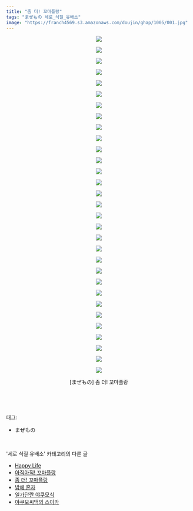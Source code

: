 ```yaml
---
title: "좀 더! 꼬마플랑"
tags: "まぜもの 세로_식질_유배소"
image: "https://franch4569.s3.amazonaws.com/doujin/ghap/1005/001.jpg"
---
```

<div class="article">
<p style="text-align: center; clear: none; float: none;"><img src="{{ site.imgserver2 }}/ghap/1005/001.jpg"/></p>
<p style="text-align: center; clear: none; float: none;"><img src="{{ site.imgserver2 }}/ghap/1005/002.jpg"/></p>
<p style="text-align: center; clear: none; float: none;"><img src="{{ site.imgserver2 }}/ghap/1005/003.jpg"/></p>
<p style="text-align: center; clear: none; float: none;"><img src="{{ site.imgserver2 }}/ghap/1005/004.jpg"/></p>
<p style="text-align: center; clear: none; float: none;"><img src="{{ site.imgserver2 }}/ghap/1005/005.jpg"/></p>
<p style="text-align: center; clear: none; float: none;"><img src="{{ site.imgserver2 }}/ghap/1005/006.jpg"/></p>
<p style="text-align: center; clear: none; float: none;"><img src="{{ site.imgserver2 }}/ghap/1005/007.jpg"/></p>
<p style="text-align: center; clear: none; float: none;"><img src="{{ site.imgserver2 }}/ghap/1005/008.jpg"/></p>
<p style="text-align: center; clear: none; float: none;"><img src="{{ site.imgserver2 }}/ghap/1005/009.jpg"/></p>
<p style="text-align: center; clear: none; float: none;"><img src="{{ site.imgserver2 }}/ghap/1005/010.jpg"/></p>
<p style="text-align: center; clear: none; float: none;"><img src="{{ site.imgserver2 }}/ghap/1005/011.jpg"/></p>
<p style="text-align: center; clear: none; float: none;"><img src="{{ site.imgserver2 }}/ghap/1005/012.jpg"/></p>
<p style="text-align: center; clear: none; float: none;"><img src="{{ site.imgserver2 }}/ghap/1005/013.jpg"/></p>
<p style="text-align: center; clear: none; float: none;"><img src="{{ site.imgserver2 }}/ghap/1005/014.jpg"/></p>
<p style="text-align: center; clear: none; float: none;"><img src="{{ site.imgserver2 }}/ghap/1005/015.jpg"/></p>
<p style="text-align: center; clear: none; float: none;"><img src="{{ site.imgserver2 }}/ghap/1005/016.jpg"/></p>
<p style="text-align: center; clear: none; float: none;"><img src="{{ site.imgserver2 }}/ghap/1005/017.jpg"/></p>
<p style="text-align: center; clear: none; float: none;"><img src="{{ site.imgserver2 }}/ghap/1005/018.jpg"/></p>
<p style="text-align: center; clear: none; float: none;"><img src="{{ site.imgserver2 }}/ghap/1005/019.jpg"/></p>
<p style="text-align: center; clear: none; float: none;"><img src="{{ site.imgserver2 }}/ghap/1005/020.jpg"/></p>
<p style="text-align: center; clear: none; float: none;"><img src="{{ site.imgserver2 }}/ghap/1005/021.jpg"/></p>
<p style="text-align: center; clear: none; float: none;"><img src="{{ site.imgserver2 }}/ghap/1005/022.jpg"/></p>
<p style="text-align: center; clear: none; float: none;"><img src="{{ site.imgserver2 }}/ghap/1005/023.jpg"/></p>
<p style="text-align: center; clear: none; float: none;"><img src="{{ site.imgserver2 }}/ghap/1005/024.jpg"/></p>
<p style="text-align: center; clear: none; float: none;"><img src="{{ site.imgserver2 }}/ghap/1005/025.jpg"/></p>
<p style="text-align: center; clear: none; float: none;"><img src="{{ site.imgserver2 }}/ghap/1005/026.jpg"/></p>
<p style="text-align: center; clear: none; float: none;"><img src="{{ site.imgserver2 }}/ghap/1005/027.jpg"/></p>
<p style="text-align: center; clear: none; float: none;"><img src="{{ site.imgserver2 }}/ghap/1005/028.jpg"/></p>
<p style="text-align: center; clear: none; float: none;"><img src="{{ site.imgserver2 }}/ghap/1005/029.jpg"/></p>
<p style="text-align: center; clear: none; float: none;"><img src="{{ site.imgserver2 }}/ghap/1005/030.jpg"/></p>
<p style="text-align: center; clear: none; float: none;"><img src="{{ site.imgserver2 }}/ghap/1005/031.jpg"/></p>
<p style="text-align: center; clear: none; float: none;">[まぜもの] 좀 더! 꼬마플랑</p>
<p><br/></p>
</div><br/>
<div class="tagTrail">
<p>태그: </p>
<ul>
<li>まぜもの</li>
</ul>
</div><br/>
<div class="another">
<p>'세로 식질 유배소' 카테고리의 다른 글</p>
<ul>
<li><a href="/ghap_1153">Happy Life</a></li>
<li><a href="/ghap_1118">아직아직! 꼬마플랑</a></li>
<li><a href="/ghap_1005">좀 더! 꼬마플랑</a></li>
<li><a href="/ghap_993">밤에 혼자</a></li>
<li><a href="/ghap_980">일가단란 야쿠모식</a></li>
<li><a href="/ghap_771">야쿠모씨댁의 스이카</a></li>
</ul>
</div><br/>
<div class="cb_module cb_fluid">
<div class="cb_wrt cb_profile">
</div><!-- commentList close -->
</div><br/>
